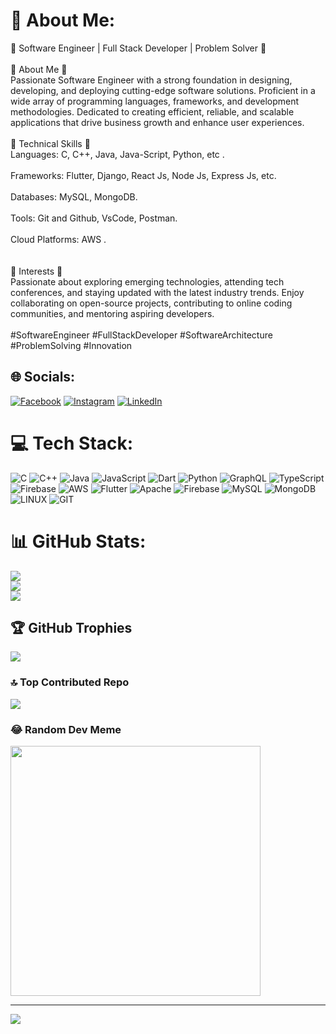 # 💫 About Me:
🔹 Software Engineer | Full Stack Developer | Problem Solver 🔹<br><br>🔹 About Me 🔹<br>Passionate Software Engineer with a strong foundation in designing, developing, and deploying cutting-edge software solutions. Proficient in a wide array of programming languages, frameworks, and development methodologies. Dedicated to creating efficient, reliable, and scalable applications that drive business growth and enhance user experiences.<br><br>🔹 Technical Skills 🔹<br>Languages: C, C++, Java, Java-Script, Python, etc . <br/><br>Frameworks: Flutter, Django, React Js, Node Js, Express Js, etc. <br/><br>Databases: MySQL, MongoDB. <br/><br>Tools: Git and Github, VsCode, Postman. <br/><br>Cloud Platforms: AWS . <br/><br><br>🔹 Interests 🔹<br>Passionate about exploring emerging technologies, attending tech conferences, and staying updated with the latest industry trends. Enjoy collaborating on open-source projects, contributing to online coding communities, and mentoring aspiring developers.<br><br>#SoftwareEngineer #FullStackDeveloper #SoftwareArchitecture #ProblemSolving #Innovation </h2>


## 🌐 Socials:
[![Facebook](https://img.shields.io/badge/Facebook-%231877F2.svg?logo=Facebook&logoColor=white)](https://facebook.com/tyto.avik) [![Instagram](https://img.shields.io/badge/Instagram-%23E4405F.svg?logo=Instagram&logoColor=white)](https://instagram.com/tyto.avik) [![LinkedIn](https://img.shields.io/badge/LinkedIn-%230077B5.svg?logo=linkedin&logoColor=white)](https://linkedin.com/in/DeveloperAvik) 

# 💻 Tech Stack:
![C](https://img.shields.io/badge/c-%2300599C.svg?style=flat&logo=c&logoColor=white) ![C++](https://img.shields.io/badge/c++-%2300599C.svg?style=flat&logo=c%2B%2B&logoColor=white) ![Java](https://img.shields.io/badge/java-%23ED8B00.svg?style=flat&logo=openjdk&logoColor=white) ![JavaScript](https://img.shields.io/badge/javascript-%23323330.svg?style=flat&logo=javascript&logoColor=%23F7DF1E) ![Dart](https://img.shields.io/badge/dart-%230175C2.svg?style=flat&logo=dart&logoColor=white) ![Python](https://img.shields.io/badge/python-3670A0?style=flat&logo=python&logoColor=ffdd54) ![GraphQL](https://img.shields.io/badge/-GraphQL-E10098?style=flat&logo=graphql&logoColor=white) ![TypeScript](https://img.shields.io/badge/typescript-%23007ACC.svg?style=flat&logo=typescript&logoColor=white) ![Firebase](https://img.shields.io/badge/firebase-%23039BE5.svg?style=flat&logo=firebase) ![AWS](https://img.shields.io/badge/AWS-%23FF9900.svg?style=flat&logo=amazon-aws&logoColor=white) ![Flutter](https://img.shields.io/badge/Flutter-%2302569B.svg?style=flat&logo=Flutter&logoColor=white) ![Apache](https://img.shields.io/badge/apache-%23D42029.svg?style=flat&logo=apache&logoColor=white) ![Firebase](https://img.shields.io/badge/Firebase-039BE5?style=flat&logo=Firebase&logoColor=white) ![MySQL](https://img.shields.io/badge/mysql-%2300000f.svg?style=flat&logo=mysql&logoColor=white) ![MongoDB](https://img.shields.io/badge/MongoDB-%234ea94b.svg?style=flat&logo=mongodb&logoColor=white) ![LINUX](https://img.shields.io/badge/Linux-FCC624?style=flat&logo=linux&logoColor=black) ![GIT](https://img.shields.io/badge/Git-fc6d26?style=flat&logo=git&logoColor=white)
# 📊 GitHub Stats:
![](https://github-readme-stats.vercel.app/api?username=DeveloperAvik&theme=blue-green&hide_border=false&include_all_commits=true&count_private=true)<br/>
![](https://github-readme-streak-stats.herokuapp.com/?user=DeveloperAvik&theme=blue-green&hide_border=false)<br/>
![](https://github-readme-stats.vercel.app/api/top-langs/?username=DeveloperAvik&theme=blue-green&hide_border=false&include_all_commits=true&count_private=true&layout=compact)

## 🏆 GitHub Trophies
![](https://github-profile-trophy.vercel.app/?username=DeveloperAvik&theme=dark_dimmed&no-frame=false&no-bg=true&margin-w=4)

### 🔝 Top Contributed Repo
![](https://github-contributor-stats.vercel.app/api?username=DeveloperAvik&limit=5&theme=dark&combine_all_yearly_contributions=true)

### 😂 Random Dev Meme
<img src='https://randommeme-five.vercel.app/' style="height: 400px;"/>

---
[![](https://visitcount.itsvg.in/api?id=DeveloperAvik&icon=8&color=1)](https://visitcount.itsvg.in)

<!-- Proudly created with GPRM ( https://gprm.itsvg.in ) -->
